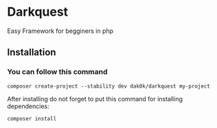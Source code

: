 # Darkquest
Easy Framework for begginers in php

## Installation 

### You can follow this command

```
composer create-project --stability dev dak0k/darkquest my-project
```

After installing  do not forget to put this command for installing dependencies:

```
composer install
```
